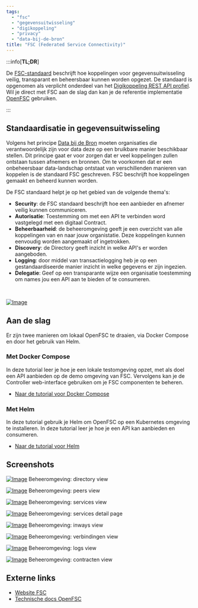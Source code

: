 ```yaml
---
tags:
  - "fsc"
  - "gegevensuitwisseling"
  - "digikoppeling"
  - "privacy"
  - "data-bij-de-bron"
title: "FSC (Federated Service Connectivity)"
---
```


:::info[**TL;DR**]

De [FSC-standaard](https://fsc-standaard.nl) beschrijft hoe koppelingen voor gegevensuitwisseling veilig, transparant en beheersbaar kunnen worden opgezet. De standaard is opgenomen als verplicht onderdeel van het [Digikoppeling REST API profiel](https://gitdocumentatie.logius.nl/publicatie/dk/restapi/). Wil je direct met FSC aan de slag dan kan je de referentie implementatie [OpenFSC](https://docs.open-fsc.nl/) gebruiken.

:::

## Standaardisatie in gegevensuitwisseling

Volgens het principe [Data bij de Bron](https://www.digitaleoverheid.nl/data-bij-de-bron) moeten organisaties die verantwoordelijk zijn voor data deze op een bruikbare manier beschikbaar stellen. Dit principe gaat er voor zorgen dat er veel koppelingen zullen ontstaan tussen afnemers en bronnen. Om te voorkomen dat er een onbeheersbaar data-landschap ontstaat van verschillenden manieren van koppelen is de standaard FSC geschreven. FSC beschrijft hoe koppelingen gemaakt en beheerd kunnen worden.

De FSC standaard helpt je op het gebied van de volgende thema's:

- **Security**: de FSC standaard beschrijft hoe een aanbieder en afnemer veilig kunnen communiceren.
- **Autorisatie**: Toestemming om met een API te verbinden word vastgelegd met een digitaal Contract.
- **Beheerbaarheid**: de beheeromgeving geeft je een overzicht van alle koppelingen van en naar jouw organistatie. Deze koppelingen kunnen eenvoudig worden aangemaakt of ingetrokken.
- **Discovery**: de Directory geeft inzicht in welke API's er worden aangeboden.
- **Logging**: door middel van transactielogging heb je op een gestandaardiseerde manier inzicht in welke gegevens er zijn ingezien.
- **Delegatie**: Geef op een transparante wijze een organisatie toestemming om names jou een API aan te bieden of te consumeren.

<br/>

[![Image](./img/fsc_graph.png)](./img/fsc_graph.png)

## Aan de slag

Er zijn twee manieren om lokaal OpenFSC te draaien, via Docker Compose en door het gebruik van Helm.

### Met Docker Compose

In deze tutorial leer je hoe je een lokale testomgeving opzet, met als doel een API aanbieden op de demo omgeving van FSC. Vervolgens kan je de Controller web-interface gebruiken om je FSC componenten te beheren.

- [Naar de tutorial voor Docker Compose](https://docs.open-fsc.nl/try-fsc/docker/introduction)

### Met Helm

In deze tutorial gebruik je Helm om OpenFSC op een Kubernetes omgeving te installeren. In deze tutorial leer je hoe je een API kan aanbieden en consumeren.

- [Naar de tutorial voor Helm](https://docs.open-fsc.nl/try-fsc/helm/introduction)

## Screenshots

[![Image](./img/fsc_directory.png)](./img/fsc_directory.png)
Beheeromgeving: directory view

[![Image](./img/fsc_peers.png)](./img/fsc_peers.png)
Beheeromgeving: peers view

[![Image](./img/fsc_services.png)](./img/fsc_services.png)
Beheeromgeving: services view

[![Image](./img/fsc_services_detail.png)](./img/fsc_services_detail.png)
Beheeromgeving: services detail page

[![Image](./img/fsc_inways.png)](./img/fsc_inways.png)
Beheeromgeving: inways view

[![Image](./img/fsc_verbindingen.png)](./img/fsc_verbindingen.png)
Beheeromgeving: verbindingen view

[![Image](./img/fsc_logs.png)](./img/fsc_logs.png)
Beheeromgeving: logs view

[![Image](./img/fsc_contracten.png)](./img/fsc_contracten.png)
Beheeromgeving: contracten view

## Externe links

- [Website FSC](https://fsc-standaard.nl/)
- [Technische docs OpenFSC](https://docs.open-fsc.nl)
